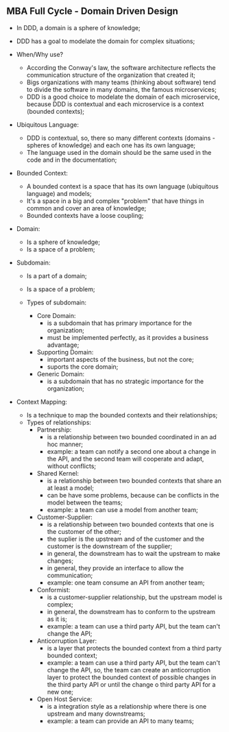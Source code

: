 ## MBA Full Cycle - Domain Driven Design

- In DDD, a domain is a sphere of knowledge;
- DDD has a goal to modelate the domain for complex situations;

- When/Why use?
    - According the Conway's law, the software architecture reflects the communication structure of the organization that created it;
    - Bigs organizations with many teams (thinking about software) tend to divide the software in many domains, the famous microservices;
    - DDD is a good choice to modelate the domain of each microservice, because DDD is contextual and each microservice is a context (bounded contexts);

- Ubiquitous Language:
    - DDD is contextual, so, there so many different contexts (domains - spheres of knowledge) and each one has its own language;
    - The language used in the domain should be the same used in the code and in the documentation;

- Bounded Context:
    - A bounded context is a space that has its own language (ubiquitous language) and models;
    - It's a space in a big and complex "problem" that have things in common and cover an area of ​​knowledge;
    - Bounded contexts have a loose coupling;

- Domain:
    - Is a sphere of knowledge;
    - Is a space of a problem;

- Subdomain:
    - Is a part of a domain;
    - Is a space of a problem;

    - Types of subdomain:
        - Core Domain:
            - is a subdomain that has primary importance for the organization;
            - must be implemented perfectly, as it provides a business advantage;
        - Supporting Domain:
            - important aspects of the business, but not the core;
            - suports the core domain;
        - Generic Domain:
            - is a subdomain that has no strategic importance for the organization;

- Context Mapping:
    - Is a technique to map the bounded contexts and their relationships;
    - Types of relationships:
        - Partnership:
            - is a relationship between two bounded coordinated in an ad hoc manner;
            - example: a team can notify a second one about a change in the API, and the second team will cooperate and adapt, without conflicts;
        - Shared Kernel:
            - is a relationship between two bounded contexts that share an at least a model;
            - can be have some problems, because can be conflicts in the model between the teams;
            - example: a team can use a model from another team;
        - Customer-Supplier:
            - is a relationship between two bounded contexts that one is the customer of the other;
            - the suplier is the upstream and of the customer and the customer is the downstream of the supplier;
            - in general, the downstream has to wait the upstream to make changes;
            - in general, they provide an interface to allow the communication;
            - example: one team consume an API from another team;
        - Conformist:
            - is a customer-supplier relationship, but the upstream model is complex;
            - in general, the downstream has to conform to the upstream as it is;
            - example: a team can use a third party API, but the team can't change the API;
        - Anticorruption Layer:
            - is a layer that protects the bounded context from a third party bounded context;
            - example: a team can use a third party API, but the team can't change the API, so, the team can create an anticorruption layer to protect the bounded context of possible changes in the third party API or until the change o third party API for a new one;
        - Open Host Service:
            - is a integration style as a relationship where there is one upstream and many downstreams;
            - example: a team can provide an API to many teams;
        